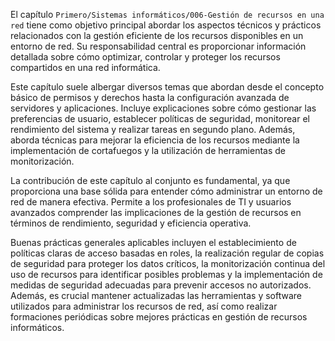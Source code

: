 El capítulo `Primero/Sistemas informáticos/006-Gestión de recursos en una red` tiene como objetivo principal abordar los aspectos técnicos y prácticos relacionados con la gestión eficiente de los recursos disponibles en un entorno de red. Su responsabilidad central es proporcionar información detallada sobre cómo optimizar, controlar y proteger los recursos compartidos en una red informática.

Este capítulo suele albergar diversos temas que abordan desde el concepto básico de permisos y derechos hasta la configuración avanzada de servidores y aplicaciones. Incluye explicaciones sobre cómo gestionar las preferencias de usuario, establecer políticas de seguridad, monitorear el rendimiento del sistema y realizar tareas en segundo plano. Además, aborda técnicas para mejorar la eficiencia de los recursos mediante la implementación de cortafuegos y la utilización de herramientas de monitorización.

La contribución de este capítulo al conjunto es fundamental, ya que proporciona una base sólida para entender cómo administrar un entorno de red de manera efectiva. Permite a los profesionales de TI y usuarios avanzados comprender las implicaciones de la gestión de recursos en términos de rendimiento, seguridad y eficiencia operativa.

Buenas prácticas generales aplicables incluyen el establecimiento de políticas claras de acceso basadas en roles, la realización regular de copias de seguridad para proteger los datos críticos, la monitorización continua del uso de recursos para identificar posibles problemas y la implementación de medidas de seguridad adecuadas para prevenir accesos no autorizados. Además, es crucial mantener actualizadas las herramientas y software utilizados para administrar los recursos de red, así como realizar formaciones periódicas sobre mejores prácticas en gestión de recursos informáticos.
